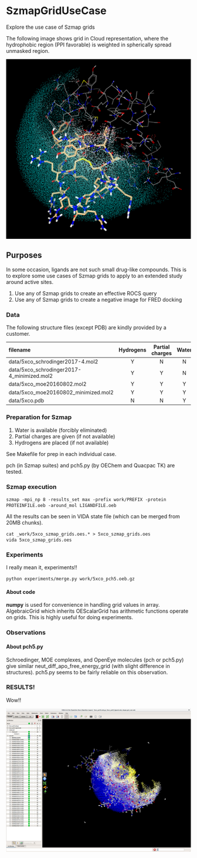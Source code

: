 # SzmapGridUseCase
Explore the use case of Szmap grids

The following image shows grid in Cloud representation, where the hydrophobic region (PPI favorable) is weighted in spherically spread unmasked region.

![example](images/example1.png)

## Purposes

In some occasion, ligands are not such small drug-like compounds. This is to explore some use cases of Szmap grids to apply to an extended study around active sites.

1) Use any of Szmap grids to create an effective ROCS query
2) Use any of Szmap grids to create a negative image for FRED docking 

### Data

The following structure files (except PDB) are kindly provided by a customer.

| filename | Hydrogens | Partial charges | Water |
|:---|:---:|:---:|:---:|
| data/5xco_schrodinger2017-4.mol2           | Y | N | N |
| data/5xco_schrodinger2017-4_minimized.mol2 | Y | Y | N |
| data/5xco_moe20160802.mol2                 | Y | Y | Y |
| data/5xco_moe20160802_minimized.mol2       | Y | Y | Y |
| data/5xco.pdb                              | N | N | Y |

### Preparation for Szmap
1) Water is available (forcibly eliminated)
2) Partial charges are given (if not available)
3) Hydrogens are placed (if not available)

See Makefile for prep in each individual case.

pch (in Szmap suites) and pch5.py (by OEChem and Quacpac TK) are tested.

### Szmap execution
```
szmap -mpi_np 8 -results_set max -prefix work/PREFIX -protein PROTEINFILE.oeb -around_mol LIGANDFILE.oeb
```

All the results can be seen in VIDA state file (which can be merged from 20MB chunks).

```
cat _work/5xco_szmap_grids.oes.* > 5xco_szmap_grids.oes
vida 5xco_szmap_grids.oes
```

### Experiments

I really mean it, experiments!!

```
python experiments/merge.py work/5xco_pch5.oeb.gz
```

#### About code
**numpy** is used for convenience in handling grid values in array.<br/>
AlgebraicGrid which inherits OEScalarGrid has arithmetic functions operate on grids. This is highly useful for doing experiments.

### Observations

#### About pch5.py
Schroedinger, MOE complexes, and OpenEye molecules (pch or pch5.py) give similar neut_diff_apo_free_energy_grid (with slight difference in structures). pch5.py seems to be fairly reliable on this observation.

### RESULTS!
Wow!!

![ROCS results around active site](images/ROCS_around_active_site.png)
